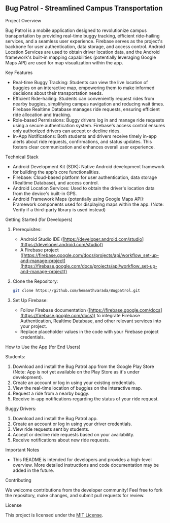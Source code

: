 ## Bug Patrol - Streamlined Campus Transportation

Project Overview

Bug Patrol is a mobile application designed to revolutionize campus transportation by providing real-time buggy tracking, efficient ride-hailing services, and a seamless user experience. Firebase serves as the project's backbone for user authentication, data storage, and access control. Android Location Services are used to obtain driver location data, and the Android framework's built-in mapping capabilities (potentially leveraging Google Maps API) are used for map visualization within the app.

Key Features

* Real-time Buggy Tracking: Students can view the live location of buggies on an interactive map, empowering them to make informed decisions about their transportation needs.
* Efficient Ride-hailing: Students can conveniently request rides from nearby buggies, simplifying campus navigation and reducing wait times. Firebase Realtime Database manages ride requests, ensuring efficient ride allocation and tracking.
* Role-based Permissions: Buggy drivers log in and manage ride requests using a secure authentication system. Firebase's access control ensures only authorized drivers can accept or decline rides.
* In-App Notifications: Both students and drivers receive timely in-app alerts about ride requests, confirmations, and status updates. This fosters clear communication and enhances overall user experience.

Technical Stack

* Android Development Kit (SDK): Native Android development framework for building the app's core functionalities.
* Firebase: Cloud-based platform for user authentication, data storage (Realtime Database), and access control.
* Android Location Services: Used to obtain the driver's location data from the device's built-in GPS.
* Android Framework Maps (potentially using Google Maps API): Framework components used for displaying maps within the app. (Note: Verify if a third-party library is used instead)

Getting Started (for Developers)

1. Prerequisites:
    - Android Studio IDE ([https://developer.android.com/studio](https://developer.android.com/studio))
    - A Firebase project ([https://firebase.google.com/docs/projects/api/workflow_set-up-and-manage-project](https://firebase.google.com/docs/projects/api/workflow_set-up-and-manage-project))

2. Clone the Repository:
   ```bash
   git clone https://github.com/hemanthvarada/Bugpatrol.git

   ```

3. Set Up Firebase:
    - Follow Firebase documentation ([https://firebase.google.com/docs](https://firebase.google.com/docs)) to integrate Firebase Authentication, Realtime Database, and other relevant services into your project.
    - Replace placeholder values in the code with your Firebase project credentials.

How to Use the App (for End Users)

Students:

1. Download and install the Bug Patrol app from the Google Play Store (Note: App is not yet available on the Play Store as it's under development).
2. Create an account or log in using your existing credentials.
3. View the real-time location of buggies on the interactive map.
4. Request a ride from a nearby buggy.
5. Receive in-app notifications regarding the status of your ride request.

Buggy Drivers:

1. Download and install the Bug Patrol app.
2. Create an account or log in using your driver credentials.
3. View ride requests sent by students.
4. Accept or decline ride requests based on your availability.
5. Receive notifications about new ride requests.

Important Notes

* This README is intended for developers and provides a high-level overview. More detailed instructions and code documentation may be added in the future.

Contributing

We welcome contributions from the developer community! Feel free to fork the repository, make changes, and submit pull requests for review.

License

This project is licensed under the [MIT License](https://choosealicense.com/licenses/mit/).
